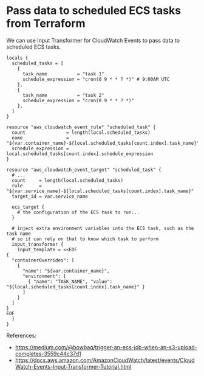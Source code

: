 # Pass data to scheduled ECS tasks from Terraform

We can use Input Transformer for CloudWatch Events to pass data to scheduled
ECS tasks.

```hcl
locals {
  scheduled_tasks = [
    {
      task_name           = "task 1"
      schedule_expression = "cron(0 9 * * ? *)" # 9:00AM UTC
    },
    {
      task_name           = "task 2"
      schedule_expression = "cron(0 9 * * ? *)"
    },
  ]
}

resource "aws_cloudwatch_event_rule" "scheduled_task" {
  count               = length(local.scheduled_tasks)
  name                = "${var.container_name}-${local.scheduled_tasks[count.index].task_name}"
  schedule_expression = local.scheduled_tasks[count.index].schedule_expression
}

resource "aws_cloudwatch_event_target" "scheduled_task" {
  # ...
  count     = length(local.scheduled_tasks)
  rule      = "${var.service_name}-${local.scheduled_tasks[count.index].task_name}"
  target_id = var.service_name

  ecs_target {
    # the configuration of the ECS task to run...
  }

  # inject extra environment variables into the ECS task, such as the task name
  # so it can rely on that to know which task to perform
  input_transformer {
    input_template = <<EOF
{
  "containerOverrides": [
    {
      "name": "${var.container_name}",
      "environment": [
        { "name": "TASK_NAME", "value": "${local.scheduled_tasks[count.index].task_name}" }
      ]
    }
  ]
}
EOF
  }
}
```

References:
- https://medium.com/@bowbaq/trigger-an-ecs-job-when-an-s3-upload-completes-3559c44c37d1
- https://docs.aws.amazon.com/AmazonCloudWatch/latest/events/CloudWatch-Events-Input-Transformer-Tutorial.html
